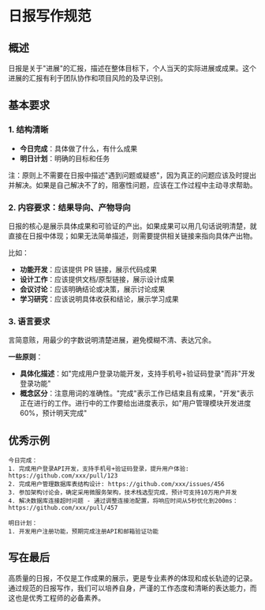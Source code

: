 # 日报写作规范

## 概述

日报是关于"进展"的汇报，描述在整体目标下，个人当天的实际进展或成果。这个进展的汇报有利于团队协作和项目风险的及早识别。

## 基本要求

### 1. 结构清晰

- **今日完成**：具体做了什么，有什么成果
- **明日计划**：明确的目标和任务

注：原则上不需要在日报中描述"遇到问题或疑惑"，因为真正的问题应该及时提出并解决。如果是自己解决不了的，阻塞性问题，应该在工作过程中主动寻求帮助。

### 2. 内容要求：结果导向、产物导向

日报的核心是展示具体成果和可验证的产出。如果成果可以用几句话说明清楚，就直接在日报中体现；如果无法简单描述，则需要提供相关链接来指向具体产出物。

比如：

- **功能开发**：应该提供 PR 链接，展示代码成果
- **设计工作**：应该提供文档/原型链接，展示设计成果
- **会议讨论**：应该明确结论或决策，展示讨论成果
- **学习研究**：应该说明具体收获和结论，展示学习成果

### 3. 语言要求

言简意赅，用最少的字数说明清楚进展，避免模糊不清、表达冗余。

**一些原则**：

- **具体化描述**：如"完成用户登录功能开发，支持手机号+验证码登录"而非"开发登录功能"
- **概念区分**：注意用词的准确性。"完成"表示工作已结束且有成果，"开发"表示正在进行的工作。进行中的工作要给出进度表示，如"用户管理模块开发进度 60%，预计明天完成"

## 优秀示例

```
今日完成：
1. 完成用户登录API开发，支持手机号+验证码登录，提升用户体验: https://github.com/xxx/pull/123
2. 完成用户管理数据库表结构设计: https://github.com/xxx/issues/456
3. 参加架构讨论会，确定采用微服务架构，技术栈选型完成，预计可支持10万用户并发
4. 解决数据库连接超时问题 - 通过调整连接池配置，将响应时间从5秒优化到200ms： https://github.com/xxx/pull/457

明日计划：
1. 开发用户注册功能，预期完成注册API和邮箱验证功能

```

## 写在最后

高质量的日报，不仅是工作成果的展示，更是专业素养的体现和成长轨迹的记录。通过规范的日报写作，我们可以培养自身，严谨的工作态度和清晰的表达能力，而这也是优秀工程师的必备素养。
